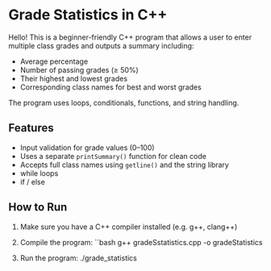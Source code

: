 # Grade Statistics in C++

Hello! This is a beginner-friendly C++ program that allows a user to enter multiple class grades and outputs a summary including:

- Average percentage  
- Number of passing grades (≥ 50%)  
- Their highest and lowest grades  
- Corresponding class names for best and worst grades  

The program uses loops, conditionals, functions, and string handling.

## Features

- Input validation for grade values (0–100)
- Uses a separate `printSummary()` function for clean code
- Accepts full class names using `getline()` and the string library
- while loops
- if / else

## How to Run

1. Make sure you have a C++ compiler installed (e.g. g++, clang++)
2. Compile the program:
``bash
g++ gradeSstatistics.cpp -o gradeStatistics

3. Run the program:
./grade_statistics
